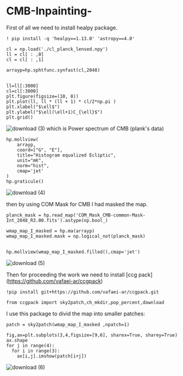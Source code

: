 # CMB-Inpainting-
First of all we need to install healpy package.

```
! pip install -q 'healpy==1.13.0' 'astropy==4.0' 
```

```
cl = np.load('./cl_planck_lensed.npy') 
ll = cl[ : ,0]
cl = cl[ : ,1]

arrayp=hp.sphtfunc.synfast(cl,2048)  


ll=ll[:3000]
cl=cl[:3000]
plt.figure(figsize=(10, 8))
plt.plot(ll, ll * (ll + 1) * cl/2*np.pi )
plt.xlabel("$\ell$")
plt.ylabel("$\ell(\ell+1)C_{\ell}$")
plt.grid()
```
![download (3)](https://user-images.githubusercontent.com/35627868/182391905-5e4956a2-947b-423b-a0f4-fb9e9836ed25.png)
which is Power spectrum of CMB (plank's data) 

```
hp.mollview(
    arrayp,
    coord=["G", "E"],
    title="Histogram equalized Ecliptic",
    unit="mK",
    norm="hist",
    cmap='jet'
)
hp.graticule()

```
![download (4)](https://user-images.githubusercontent.com/35627868/182392552-72938908-b0cd-4e9a-8408-0c3e245e5b6c.png)
 
 then by using COM Mask for CMB I had masked the map.
 ```
 planck_mask = hp.read_map('COM_Mask_CMB-common-Mask-Int_2048_R3.00.fits').astype(np.bool_)
 
wmap_map_I_masked = hp.ma(arrayp)
wmap_map_I_masked.mask = np.logical_not(planck_mask) 


hp.mollview(wmap_map_I_masked.filled(),cmap='jet')
 ```
 ![download (5)](https://user-images.githubusercontent.com/35627868/182393360-038af9ff-c9b5-4573-a6ff-270a8c2de408.png)

Then for proceeding the work we need to install [ccg pack] (https://github.com/vafaei-ar/ccgpack) 

```
!pip install git+https://github.com/vafaei-ar/ccgpack.git

from ccgpack import sky2patch,ch_mkdir,pop_percent,download
```
I use this package to divid the map into smaller patches:
```
patch = sky2patch(wmap_map_I_masked ,npatch=1)

fig,ax=plt.subplots(3,4,figsize=[9,6], sharex=True, sharey=True)
ax.shape
for j in range(4):
  for i in range(3):
    ax[i,j].imshow(patch[i+j])
```


 ![download (6)](https://user-images.githubusercontent.com/35627868/182395144-b71f20c6-0a4a-4894-ba3e-797caaed1b37.png)
